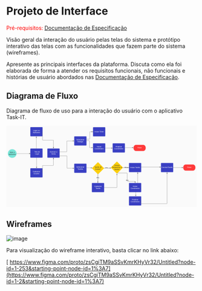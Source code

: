 
# Projeto de Interface

<span style="color:red">Pré-requisitos: <a href="2-Especificação do Projeto.md"> Documentação de Especificação</a></span>

Visão geral da interação do usuário pelas telas do sistema e protótipo interativo das telas com as funcionalidades que fazem parte do sistema (wireframes).

 Apresente as principais interfaces da plataforma. Discuta como ela foi elaborada de forma a atender os requisitos funcionais, não funcionais e histórias de usuário abordados nas <a href="2-Especificação do Projeto.md"> Documentação de Especificação</a>.

## Diagrama de Fluxo

Diagrama de fluxo de uso para a interação do usuário com o aplicativo Task-IT.

![image](https://github.com/ICEI-PUC-Minas-PMV-ADS/Pomodoro_List/blob/main/docs/img/Fluxograma.png)


## Wireframes

![image](https://user-images.githubusercontent.com/100178056/229307744-2cd40435-f88d-46be-afb6-1d561f8d2185.png)

Para visualização do wireframe interativo, basta clicar no link abaixo:

[
https://www.figma.com/proto/zsCgiTM9aSSvKmrKHyVr32/Untitled?node-id=1-253&starting-point-node-id=1%3A7](https://www.figma.com/proto/zsCgiTM9aSSvKmrKHyVr32/Untitled?node-id=1-2&starting-point-node-id=1%3A7)
